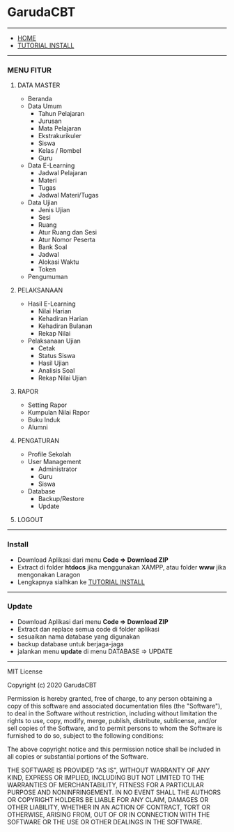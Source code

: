 # GarudaCBT
______
- [HOME](https://garudacbt.github.io/cbt)
- [TUTORIAL INSTALL](https://github.com/garudacbt/cbt/wiki)
____
### MENU FITUR
1. DATA MASTER
   * Beranda
   * Data Umum
     * Tahun Pelajaran
     * Jurusan
     * Mata Pelajaran
     * Ekstrakurikuler
     * Siswa
     * Kelas / Rombel
     * Guru
   * Data E-Learning
     * Jadwal Pelajaran
     * Materi
     * Tugas
     * Jadwal Materi/Tugas
   * Data Ujian
     * Jenis Ujian
     * Sesi
     * Ruang
     * Atur Ruang dan Sesi
     * Atur Nomor Peserta
     * Bank Soal
     * Jadwal
     * Alokasi Waktu
     * Token
   * Pengumuman
   
2. PELAKSANAAN
   * Hasil E-Learning
     * Nilai Harian
     * Kehadiran Harian
     * Kehadiran Bulanan
     * Rekap Nilai
   * Pelaksanaan Ujian
     * Cetak
     * Status Siswa
     * Hasil Ujian
     * Analisis Soal
     * Rekap Nilai Ujian

3. RAPOR
   * Setting Rapor
   * Kumpulan Nilai Rapor
   * Buku Induk
   * Alumni

4. PENGATURAN
   * Profile Sekolah
   * User Management
     * Administrator
     * Guru
     * Siswa
   * Database
     * Backup/Restore
     * Update
     
6. LOGOUT
______
### Install
 * Download Aplikasi dari menu **Code => Download ZIP**
 * Extract di folder **htdocs** jika menggunakan XAMPP, atau folder **www** jika mengonakan Laragon
 * Lengkapnya sialhkan ke [TUTORIAL INSTALL](https://github.com/garudacbt/cbt/wiki)
______
### Update
 * Download Aplikasi dari menu **Code => Download ZIP**
 * Extract dan replace semua code di folder aplikasi
 * sesuaikan nama database yang digunakan
 * backup database untuk berjaga-jaga
 * jalankan menu **update** di menu DATABASE => UPDATE

______
MIT License

Copyright (c) 2020 GarudaCBT

Permission is hereby granted, free of charge, to any person obtaining a copy
of this software and associated documentation files (the "Software"), to deal
in the Software without restriction, including without limitation the rights
to use, copy, modify, merge, publish, distribute, sublicense, and/or sell
copies of the Software, and to permit persons to whom the Software is
furnished to do so, subject to the following conditions:

The above copyright notice and this permission notice shall be included in all
copies or substantial portions of the Software.

THE SOFTWARE IS PROVIDED "AS IS", WITHOUT WARRANTY OF ANY KIND, EXPRESS OR
IMPLIED, INCLUDING BUT NOT LIMITED TO THE WARRANTIES OF MERCHANTABILITY,
FITNESS FOR A PARTICULAR PURPOSE AND NONINFRINGEMENT. IN NO EVENT SHALL THE
AUTHORS OR COPYRIGHT HOLDERS BE LIABLE FOR ANY CLAIM, DAMAGES OR OTHER
LIABILITY, WHETHER IN AN ACTION OF CONTRACT, TORT OR OTHERWISE, ARISING FROM,
OUT OF OR IN CONNECTION WITH THE SOFTWARE OR THE USE OR OTHER DEALINGS IN THE
SOFTWARE.
